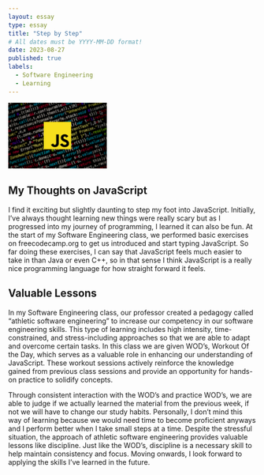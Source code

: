 ```yaml
---
layout: essay
type: essay
title: "Step by Step"
# All dates must be YYYY-MM-DD format!
date: 2023-08-27
published: true
labels:
  - Software Engineering
  - Learning
---
```


<img width="200px" class="rounded float-start pe-4" src="../img/Javascript-810.jpg">

## My Thoughts on JavaScript

I find it exciting but slightly daunting to step my foot into JavaScript. Initially, I’ve always thought learning new things were really scary but as I progressed into my journey of programming, I learned it can also be fun. At the start of my Software Engineering class, we performed basic exercises on freecodecamp.org to get us introduced and start typing JavaScript. So far doing these exercises, I can say that JavaScript feels much easier to take in than Java or even C++, so in that sense I think JavaScript is a really nice programming language for how straight forward it feels.  

## Valuable Lessons

In my Software Engineering class, our professor created a pedagogy called “athletic software engineering” to increase our competency in our software engineering skills. This type of learning includes high intensity, time-constrained, and stress-including approaches so that we are able to adapt and overcome certain tasks. In this class we are given WOD’s, Workout Of the Day, which serves as a valuable role in enhancing our understanding of JavaScript. These workout sessions actively reinforce the knowledge gained from previous class sessions and provide an opportunity for hands-on practice to solidify concepts. 

Through consistent interaction with the WOD’s and practice WOD’s, we are able to judge if we actually learned the material from the previous week, if not we will have to change our study habits. Personally, I don’t mind this way of learning because we would need time to become proficient anyways and I perform better when I take small steps at a time. Despite the stressful situation, the approach of athletic software engineering provides valuable lessons like discipline. Just like the WOD’s, discipline is a necessary skill to help maintain consistency and focus. Moving onwards, I look forward to applying the skills I’ve learned in the future.
